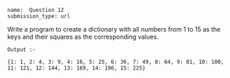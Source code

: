 ﻿```ngMeta
name:  Question 12
submission_type: url
```

Write a program to create a dictionary with all numbers from 1 to 15 as the keys and their squares as the corresponding values.

`Output :-`
```
{1: 1, 2: 4, 3: 9, 4: 16, 5: 25, 6: 36, 7: 49, 8: 64, 9: 81, 10: 100, 11: 121, 12: 144, 13: 169, 14: 196, 15: 225}
 ```


